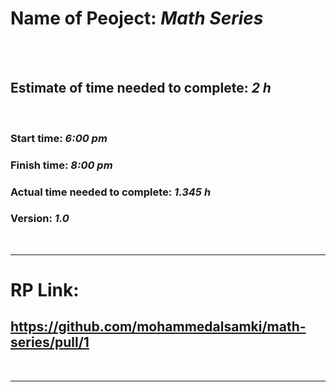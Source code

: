 # Name of Peoject: ***Math Series***

<br>
<br>


## Estimate of time needed to complete: ***2 h***

<br>

### Start time: ***6:00 pm***
### Finish time: ***8:00 pm***

### Actual time needed to complete: ***1.345 h***
### Version: ***1.0***

<br>
<hr>

# RP Link:
## https://github.com/mohammedalsamki/math-series/pull/1

<br>
<hr>

